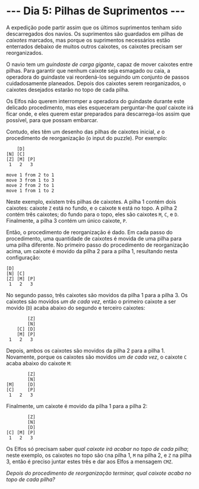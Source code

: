 # --- Dia 5: Pilhas de Suprimentos ---

A expedição pode partir assim que os últimos suprimentos tenham sido descarregados dos navios. Os suprimentos são guardados em pilhas de *caixotes* marcados, mas porque os suprimentos necessários estão enterrados debaixo de muitos outros caixotes, os caixotes precisam ser reorganizados.

O navio tem um *guindaste de carga gigante*, capaz de mover caixotes entre pilhas. Para garantir que nenhum caixote seja esmagado ou caia, a operadora do guindaste vai reordená-los seguindo um conjunto de passos cuidadosamente planeados. Depois dos caixotes serem reorganizados, o caixotes desejados estarão no topo de cada pilha.

Os Elfos não querem interromper a operadora do guindaste durante este delicado procedimento, mas eles esqueceram perguntar-lhe *qual* caixote irá ficar onde, e eles querem estar preparados para descarrega-los assim que possível, para que possam embarcar.

Contudo, eles têm um desenho das pilhas de caixotes inicial, *e* o procedimento de reorganização (o input do puzzle). Por exemplo:

```
    [D]    
[N] [C]    
[Z] [M] [P]
 1   2   3 

move 1 from 2 to 1
move 3 from 1 to 3
move 2 from 2 to 1
move 1 from 1 to 2

```

Neste exemplo, existem três pilhas de caixotes. A pilha 1 contém dois caixotes: caixote `Z` está no fundo, e o caixote `N` está no topo. A pilha 2 contém três caixotes; do fundo para o topo, eles são caixotes `M`, `C`, e `D`. Finalmente, a pilha 3 contém um único caixote, `P`.

Então, o procedimento de reorganização é dado. Em cada passo do procedimento, uma quantidade de caixotes é movida de uma pilha para uma pilha diferente. No primeiro passo do procedimento de reorganização acima, um caixote é movido da pilha 2 para a pilha 1, resultando nesta configuração:

```
[D]        
[N] [C]    
[Z] [M] [P]
 1   2   3 

```

No segundo passo, três caixotes são movidos da pilha 1 para a pilha 3. Os caixotes são movidos *um de cada vez*, então o primeiro caixote a ser movido (`D`) acaba abaixo do segundo e terceiro caixotes:

```
        [Z]
        [N]
    [C] [D]
    [M] [P]
 1   2   3

```

Depois, ambos os caixotes são movidos da pilha 2 para a pilha 1. Novamente, porque os caixotes são movidos *um de cada vez*, o caixote `C` acaba abaixo do caixote `M`:

```
        [Z]
        [N]
[M]     [D]
[C]     [P]
 1   2   3

```

Finalmente, um caixote é movido da pilha 1 para a pilha 2:

```
        [Z]
        [N]
        [D]
[C] [M] [P]
 1   2   3

```

Os Elfos só precisam saber *qual caixote irá acabar no topo de cada pilha*; neste exemplo, os caixotes no topo são `C`na pilha 1, `M` na pilha 2, e `Z` na pilha 3, então é preciso juntar estes três e dar aos Elfos a mensagem `CMZ`.

*Depois do procedimento de reorganização terminar, qual caixote acaba no topo de cada pilha?*

